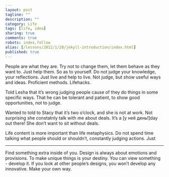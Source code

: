```yaml
---
layout: post
tagline: ""
description: ""
category: Life
tags: [life, idea]
sharing: true
comments: true
robots: index,follow
alias: [/lessons/2012/1/20/jekyll-introduction/index.html]
published: true
---
```


People are what they are.
Try not to change them, let them behave as they want to. Just help them.
So as to yourself. Do not judge your knowledge, your reflections. Just live and help to live. Not judge, but show useful ways and ideas. Proficient methods. Lifehacks.

Told Lesha that it’s wrong judging people cause of they do things in some specific ways. That he can be tolerant and patient, to show good opportunities, not to judge.

Wanted to told to Stacy that it’s two o’clock, and she is not at work. Not surprising she constatnly talk with me about deals. It’s a [у неё день!]day out there! She don’t want to sit without deals.

Life content is more important than life metaphysics. Do not spend time talking what people should or shouldn’t, constantly judging actions. Just 

---

Find something extra inside of you. Design is always about emotions and provisions. To make unique things is your destiny. You can view something - develop it. If you look at other people’s designs, you won’t develop any innovative. Make your own way.